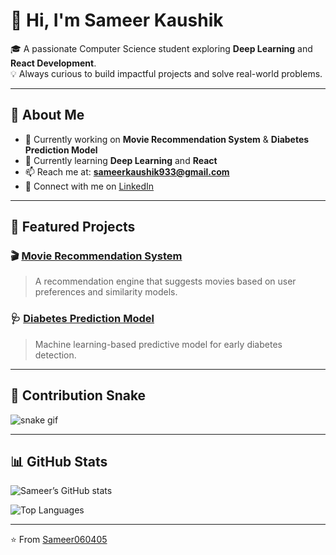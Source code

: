# 👋 Hi, I'm Sameer Kaushik  

🎓 A passionate Computer Science student exploring **Deep Learning** and **React Development**.  
💡 Always curious to build impactful projects and solve real-world problems.  

---

## 🚀 About Me
- 🔭 Currently working on **Movie Recommendation System** & **Diabetes Prediction Model**  
- 🌱 Currently learning **Deep Learning** and **React**  
- 📫 Reach me at: **sameerkaushik933@gmail.com**  
- 💼 Connect with me on [LinkedIn](https://www.linkedin.com/in/sameer-kaushik-0a9aa5274/)  

---

## 📂 Featured Projects

### 🎬 [Movie Recommendation System](https://github.com/Sameer060405/Movie-Recommendation-System)
> A recommendation engine that suggests movies based on user preferences and similarity models.

### 🩺 [Diabetes Prediction Model](https://github.com/Sameer060405/Diabetes-Prediction-Model)
> Machine learning-based predictive model for early diabetes detection.

---

## 🐍 Contribution Snake  

![snake gif](https://github.com/Sameer060405/Sameer060405/blob/output/github-contribution-grid-snake.svg)

---

## 📊 GitHub Stats  

![Sameer’s GitHub stats](https://github-readme-stats.vercel.app/api?username=Sameer060405&show_icons=true&theme=radical)  

![Top Languages](https://github-readme-stats.vercel.app/api/top-langs/?username=Sameer060405&layout=compact&theme=radical)  

---

⭐️ From [Sameer060405](https://github.com/Sameer060405)
